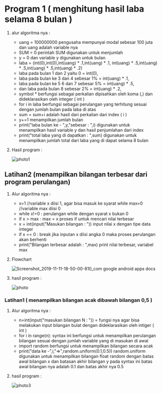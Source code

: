 <h1> Program 1 ( menghitung hasil laba selama 8 bulan ) </h1>

1. alur algoritma nya :

   - uang = 100000000 pengusaha mempunyai modal sebesar 100 juta dan uang adalah variable nya
   - SUM = 0 perintah SUM digunakan untuk menjumlah 
   - y = 0 dan variable y digunakan untuk bulan 
   - laba = (int(0),int(0),int(uang) * .1,int(uang) * .1, int(uang) * .5,int(uang) * .5,int(uang) * .5,int(uang) * .2)
   - laba pada bulan 1 dan 2 yaitu 0 = int(0),
   - laba pada bulan ke 3 dan 4 sebesar 1% = int(uang) * .1,
   - laba pada bulan ke 5 6 dan 7 sebesar 5% = int(uang) * .5,
   - dan laba pada bulan 8 sebesar 2% = int(uang) * .2,
   - symbol * berfungsi sebagai perkalian dipisahkan oleh koma (,) dan dideklarasikan oleh integer ( int )
   - for i in laba berfungsi sebagai perulangan yang terhitung sesuai dengan jumlah bulan pada laba di atas
	- sum = sum+i adalah hasil dari perkalian dari index ( i )
	- y+=1 menampilkan jumlah bulan
	- print("laba bulan ke - ",y,"sebesar : ",i) digunakan untuk menampilkan hasil variable y dan hasil penjumlahan 
	  dari index
   - print("total laba yang di dapatkan : ",sum) digunakan untuk menampilkan jumlah total dari laba yang di dapat selama 8 bulan 
  

2. Hasil program :

    ![photo1](https://user-images.githubusercontent.com/56831922/68442234-fd3c5080-0202-11ea-81fc-bd2de4b45da8.jpg)



<h2> Latihan2 (menampilkan bilangan terbesar dari program perulangan)</h2>

1. Alur algoritma nya : 

   - x=1 //variable x diisi 1, agar bisa masuk ke syarat while max=0 //variable max diisi 0
   - while x!=0 : perulangan while dengan syarat x bukan 0
   - if x > max : max = x proses if untuk mencari nilai terbesar
   - x = int(input("Masukan bilangan : ")) input nilai x dengan tipe data integer
   - if x == 0 : break jika inputan x diisi angka 0 maka proses perulangan akan berhenti
   - print("Bilangan terbesar adalah : ",max) print nilai terbesar, variabel max
   
 2. Flowchart
 
    ![Screenshot_2019-11-11-18-50-00-810_com google android apps docs](https://user-images.githubusercontent.com/56831922/68585265-58e13500-04b4-11ea-9986-7a13bf40bd84.png)

   
 3. hasil program :
 
 	![photo](https://user-images.githubusercontent.com/56831922/68460123-9dad6780-0239-11ea-9901-4171ff122a92.jpg)
	

<h3> Latihan1 ( menampilkan bilangan acak dibawah bilangan 0,5 ) </h3>

 1. Alur algoritma nya :
    - n=int(input("masukan bilangan N :  ")) = fungsi nya agar bisa melakukan input bilangan bulat dengan dideklarasikan 
      oleh intiger ( int )
    - for i in range(n): syntax ini berfungsi untuk menampilkan perulangan bilangan sesuai dengan jumlah variable yang di
      masukan di awal
    - import random  berfungsi untuk menampilkan bilangan secara acak
    - print("data ke -",i,"=>",random.uniform(0.1,0.5)) random.uniform digunakan untuk menampilkan bilangan float random 
      dengan batas awal bilangan x dan batasan akhir bilangan y pada syntax ini batas awal bilangan nya adalah 0.1 dan
      batas akhir nya 0.5
      
 2. hasil program :
 	
	![photo3](https://user-images.githubusercontent.com/56831922/68460542-b79b7a00-023a-11ea-8a65-2c39322f41bd.jpg)

